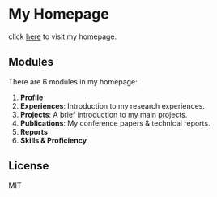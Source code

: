 # My Homepage

click [here](https://wyq730.github.io) to visit my homepage.

## Modules

There are 6 modules in my homepage:

1. **Profile**
2. **Experiences**: Introduction to my research experiences.
3. **Projects**: A brief introduction to my main projects.
4. **Publications**: My conference papers & technical reports.
5. **Reports**
6. **Skills & Proficiency**

## License
MIT